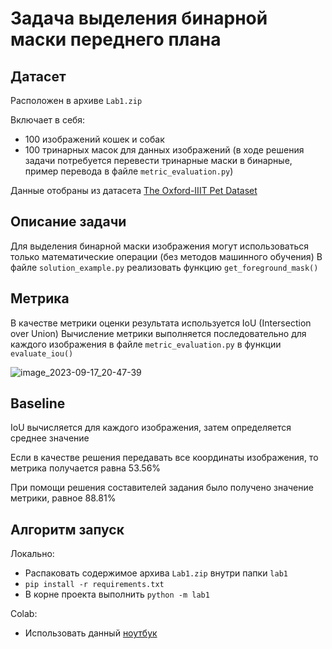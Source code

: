 #  Задача выделения бинарной маски переднего плана
## Датасет
Расположен в архиве `Lab1.zip`

Включает в себя:
* 100 изображений кошек и собак 
* 100 тринарных масок для данных изображений (в ходе решения задачи потребуется перевести тринарные маски в бинарные, пример перевода в файле `metric_evaluation.py`)

Данные отобраны из датасета [The Oxford-IIIT Pet Dataset](https://www.robots.ox.ac.uk/~vgg/data/pets/)

## Описание задачи
Для выделения бинарной маски изображения могут использоваться только математические операции (без методов машинного обучения)
В файле `solution_example.py` реализовать функцию `get_foreground_mask()`

## Метрика
В качестве метрики оценки результата используется IoU (Intersection over Union)
Вычисление метрики выполняется последовательно для каждого изображения в файле `metric_evaluation.py` в функции `evaluate_iou()`

![image_2023-09-17_20-47-39](https://github.com/DimaKurd/lab1_cv/assets/43163344/f61bab54-09c3-43ce-8a45-e17bf3f62487)


## Baseline
IoU вычисляется для каждого изображения, затем определяется среднее значение

Если в качестве решения передавать все координаты изображения, то метрика получается равна 53.56%

При помощи решения составителей задания было получено значение метрики, равное 88.81%

## Алгоритм запуск
Локально:
  * Распаковать содержимое архива `Lab1.zip` внутри папки `lab1`
  * `pip install -r requirements.txt`
  * В корне проекта выполнить `python -m lab1`

Colab:
* Использовать данный [ноутбук](https://colab.research.google.com/drive/1_UEDcEHm3FgnuMdte1ll98bF5MBQ2sjI?usp=sharing)


